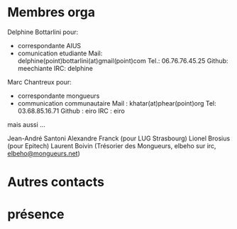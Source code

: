 # Membres orga

Delphine Bottarlini
pour:
 - correspondante AIUS
 - comunication etudiante
Mail: 		delphine(point)bottarlini(at)gmail(point)com
Tel.: 		06.76.76.45.25
Github: 	meechiante
IRC: 		delphine

Marc Chantreux
pour:
 - correspondante mongueurs
 - communication communautaire
Mail : 		khatar(at)phear(point)org
Tel:            03.68.85.16.71
Github : 	eiro
IRC : 		eiro

mais aussi ...

Jean-André Santoni
Alexandre Franck (pour LUG Strasbourg)
Lionel Brosius (pour Epitech)
Laurent Boivin (Trésorier des Mongueurs, elbeho sur irc, elbeho@mongueurs.net)

# Autres contacts

# présence


